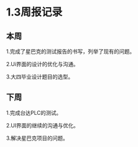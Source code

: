 # 1.3周报记录

## 本周

1.完成了星巴克的测试报告的书写，列举了现有的问题。

2.Ui界面的设计的优化与沟通。

3.大四毕业设计题目的选型。

## 下周

1.完成台达PLC的测试。

2.UI界面的继续的沟通与优化。

3.解决星巴克项目的问题。